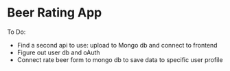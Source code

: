 # Beer Rating App
To Do:
* Find a second api to use: upload to Mongo db and connect to frontend
* Figure out user db and oAuth
* Connect rate beer form to mongo db to save data to specific user profile
